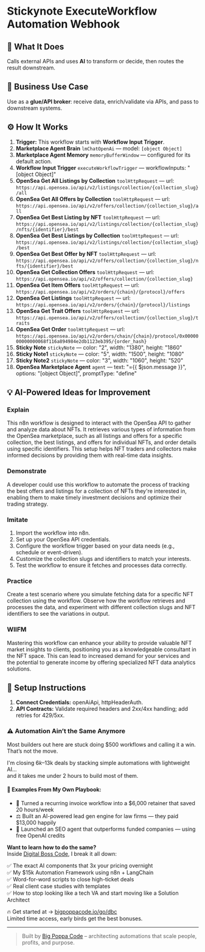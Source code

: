 # Stickynote ExecuteWorkflow Automation Webhook
## 🚀 What It Does
Calls external APIs and uses **AI** to transform or decide, then routes the result downstream.

## 💼 Business Use Case
Use as a **glue/API broker**: receive data, enrich/validate via APIs, and pass to downstream systems.

## ⚙️ How It Works
1. **Trigger:** This workflow starts with **Workflow Input Trigger**.
2. **Marketplace Agent Brain** `lmChatOpenAi` — model: `[object Object]`
3. **Marketplace Agent Memory** `memoryBufferWindow` — configured for its default action.
4. **Workflow Input Trigger** `executeWorkflowTrigger` — workflowInputs: "[object Object]"
5. **OpenSea Get All Listings by Collection** `toolHttpRequest` — url: `https://api.opensea.io/api/v2/listings/collection/{collection_slug}/all`
6. **OpenSea Get All Offers by Collection** `toolHttpRequest` — url: `https://api.opensea.io/api/v2/offers/collection/{collection_slug}/all`
7. **OpenSea Get Best Listing by NFT** `toolHttpRequest` — url: `https://api.opensea.io/api/v2/listings/collection/{collection_slug}/nfts/{identifier}/best`
8. **OpenSea Get Best Listings by Collection** `toolHttpRequest` — url: `https://api.opensea.io/api/v2/listings/collection/{collection_slug}/best`
9. **OpenSea Get Best Offer by NFT** `toolHttpRequest` — url: `https://api.opensea.io/api/v2/offers/collection/{collection_slug}/nfts/{identifier}/best`
10. **OpenSea Get Collection Offers** `toolHttpRequest` — url: `https://api.opensea.io/api/v2/offers/collection/{collection_slug}`
11. **OpenSea Get Item Offers** `toolHttpRequest` — url: `https://api.opensea.io/api/v2/orders/{chain}/{protocol}/offers`
12. **OpenSea Get Listings** `toolHttpRequest` — url: `https://api.opensea.io/api/v2/orders/{chain}/{protocol}/listings`
13. **OpenSea Get Trait Offers** `toolHttpRequest` — url: `https://api.opensea.io/api/v2/offers/collection/{collection_slug}/traits`
14. **OpenSea Get Order** `toolHttpRequest` — url: `https://api.opensea.io/api/v2/orders/chain/{chain}/protocol/0x0000000000000068f116a894984e2db1123eb395/{order_hash}`
15. **Sticky Note** `stickyNote` — color: "2", width: "1380", height: "1860"
16. **Sticky Note1** `stickyNote` — color: "5", width: "1500", height: "1080"
17. **Sticky Note2** `stickyNote` — color: "3", width: "1060", height: "520"
18. **OpenSea Marketplace Agent** `agent` — text: "={{ $json.message }}", options: "[object Object]", promptType: "define"

## 💡 AI-Powered Ideas for Improvement
### Explain
This n8n workflow is designed to interact with the OpenSea API to gather and analyze data about NFTs. It retrieves various types of information from the OpenSea marketplace, such as all listings and offers for a specific collection, the best listings, and offers for individual NFTs, and order details using specific identifiers. This setup helps NFT traders and collectors make informed decisions by providing them with real-time data insights.

### Demonstrate
A developer could use this workflow to automate the process of tracking the best offers and listings for a collection of NFTs they're interested in, enabling them to make timely investment decisions and optimize their trading strategy.

### Imitate
1. Import the workflow into n8n.
2. Set up your OpenSea API credentials.
3. Configure the workflow trigger based on your data needs (e.g., schedule or event-driven).
4. Customize the collection slugs and identifiers to match your interests.
5. Test the workflow to ensure it fetches and processes data correctly.

### Practice
Create a test scenario where you simulate fetching data for a specific NFT collection using the workflow. Observe how the workflow retrieves and processes the data, and experiment with different collection slugs and NFT identifiers to see the variations in output.

### WIIFM
Mastering this workflow can enhance your ability to provide valuable NFT market insights to clients, positioning you as a knowledgeable consultant in the NFT space. This can lead to increased demand for your services and the potential to generate income by offering specialized NFT data analytics solutions.

## 🔧 Setup Instructions
1. **Connect Credentials:** openAiApi, httpHeaderAuth.
2. **API Contracts:** Validate required headers and 2xx/4xx handling; add retries for 429/5xx.

### ⚠️ Automation Ain’t the Same Anymore

Most builders out here are stuck doing $500 workflows and calling it a win.  
That’s not the move.  

I'm closing $6k–$13k deals by stacking simple automations with lightweight AI...  
and it takes me under 2 hours to build most of them.

#### 🧠 Examples From My Own Playbook:
- 🔁 Turned a recurring invoice workflow into a $6,000 retainer that saved 20 hours/week  
- ⚖️ Built an AI-powered lead gen engine for law firms — they paid $13,000 happily  
- 🚀 Launched an SEO agent that outperforms funded companies — using free OpenAI credits  

**Want to learn how to do the same?**  
Inside [Digital Boss Code](https://bigpoppacode.io/go/dbc), I break it all down:

✅ The exact AI components that 3x your pricing overnight  
✅ My $15k Automation Framework using n8n + LangChain  
✅ Word-for-word scripts to close high-ticket deals  
✅ Real client case studies with templates  
✅ How to stop looking like a tech VA and start moving like a Solution Architect  

🔥 Get started at → [bigpoppacode.io/go/dbc](https://bigpoppacode.io/go/dbc)  
Limited time access, early birds get the best bonuses.

---
> Built by [Big Poppa Code](https://bigpoppacode.io) – architecting automations that scale people, profits, and purpose.
